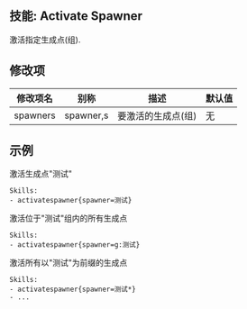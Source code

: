 技能: Activate Spawner
--------------------------

激活指定生成点(组).

修改项
----------

| 修改项名 | 别称    | 描述                                                                                                    | 默认值 |
|-----------|------------|----------------------------------------------------------------------------------------------------------------|---------------|
| spawners | spawner,s | 要激活的生成点(组) | 无 |

示例
--------

激活生成点"测试"

    Skills:
    - activatespawner{spawner=测试}

激活位于"测试"组内的所有生成点

    Skills:
    - activatespawner{spawner=g:测试}

激活所有以"测试"为前缀的生成点

    Skills:
    - activatespawner{spawner=测试*}
    - ...